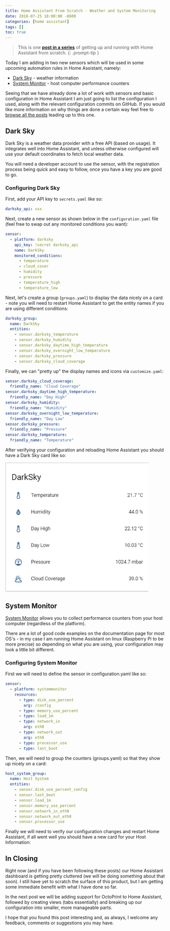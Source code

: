 ```yaml
---
title: Home Assistant From Scratch - Weather and System Monitoring
date: 2018-07-25 18:00:00 -0600
categories: [home assistant]
tags: []
toc: true
---
```


> This is one **[post in a series](https://www.richardn.ca/posts/HomeAssistantFromScratchInstallation/)** of getting up and running with Home Assistant from scratch.
{: .prompt-tip }

Today I am adding in two new sensors which will be used in some upcoming automation rules in Home Assistant, namely:

- [Dark Sky](https://www.home-assistant.io/integrations/darksky/) - weather information
- [System Monitor](https://www.home-assistant.io/integrations/systemmonitor/) - host computer performance counters

Seeing that we have already done a lot of work with sensors and basic configuration in Home Assistant I am just going to list the configuration I used, along with the relevant configuration commits on GitHub. If you would like more information on why things are done a certain way feel free to [browse all the posts](https://www.richardn.ca/series/#home-assistant-from-scratch-2018) leading up to this one.

## Dark Sky
Dark Sky is a weather data provider with a free API (based on usage). It integrates well into Home Assistant, and unless otherwise configured will use your default coordinates to fetch local weather data.

You will need a developer account to use the sensor, with the registration process being quick and easy to follow, once you have a key you are good to go.

### Configuring Dark Sky
First, add your API key to `secrets.yaml` like so:

```yaml
darksky_api: xxx
```

Next, create a new sensor as shown below in the `configuration.yaml` file (feel free to swap out any monitored conditions you want):

```yaml
sensor:
  - platform: darksky
    api_key: !secret darksky_api
    name: DarkSky
    monitored_conditions:
      - temperature
      - cloud_cover
      - humidity
      - pressure
      - temperature_high
      - temperature_low
```

Next, let's create a group (`groups.yaml`) to display the data nicely on a card - note you will need to restart Home Assistant to get the entity names if you are using different conditions:

```yaml
darksky_group:
  name: DarkSky
  entities:
    - sensor.darksky_temperature
    - sensor.darksky_humidity
    - sensor.darksky_daytime_high_temperature
    - sensor.darksky_overnight_low_temperature
    - sensor.darksky_pressure
    - sensor.darksky_cloud_coverage
```

Finally, we can "pretty up" the display names and icons via `customize.yaml`:

```yaml
sensor.darksky_cloud_coverage:
  friendly_name: "Cloud Coverage"
sensor.darksky_daytime_high_temperature:
  friendly_name: "Day High"
sensor.darksky_humidity:
  friendly_name: "Humidity"
sensor.darksky_overnight_low_temperature:
  friendly_name: "Day Low"
sensor.darksky_pressure:
  friendly_name: "Pressure"
sensor.darksky_temperature:
  friendly_name: "Temperature"
```

After verifying your configuration and reloading Home Assistant you should have a Dark Sky card like so:

![](/assets/img/2018/2018-07-25/008.png)

## System Monitor
[System Monitor](https://www.home-assistant.io/integrations/systemmonitor/) allows you to collect performance counters from your host computer (regardless of the platform).

There are a lot of good code examples on the documentation page for most OS's - in my case I am running Home Assistant on linux (Raspberry Pi to be more precise) so depending on what you are using, your configuration may look a little bit different.

### Configuring System Monitor
First we will need to define the sensor in configuration.yaml like so:

```yaml
sensor:
  - platform: systemmonitor
    resources:
      - type: disk_use_percent
        arg: /config
      - type: memory_use_percent
      - type: load_1m
      - type: network_in
        arg: eth0
      - type: network_out
        arg: eth0
      - type: processor_use
      - type: last_boot
```

Then, we will need to group the counters (groups.yaml) so that they show up nicely on a card:

```yaml
host_system_group:
  name: Host System
  entities:
    - sensor.disk_use_percent_config
    - sensor.last_boot
    - sensor.load_1m
    - sensor.memory_use_percent
    - sensor.network_in_eth0
    - sensor.network_out_eth0
    - sensor.processor_use
```

Finally we will need to verify our configuration changes and restart Home Assistant, if all went well you should have a new card for your Host Information:

## In Closing
Right now (and if you have been following these posts) our Home Assistant dashboard is getting pretty cluttered (we will be doing something about that soon). I still have yet to scratch the surface of this product, but I am getting some immediate benefit with what I have done so far.

In the next post we will be adding support for OctoPrint to Home Assistant, followed by creating views (tabs essentially) and breaking up our configuration into smaller, more manageable parts.

I hope that you found this post interesting and, as always, I welcome any feedback, comments or suggestions you may have.
